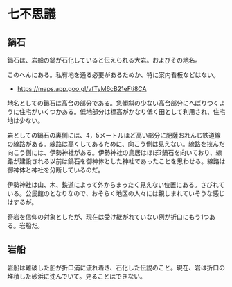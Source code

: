 # 七不思議

## 鍋石

鍋石は、岩船の鍋が石化していると伝えられる大岩。およびその地名。

このへんにある。私有地を通る必要があるためか、特に案内看板などはない。

- https://maps.app.goo.gl/vfTyM6cB21eFti8CA

地名としての鍋石は高台の部分である。急傾斜の少ない高台部分にへばりつくように住宅がいくつかある。低地部分は標高がかなり低く田として利用され、住宅地は少ない。

岩としての鍋石の裏側には、4，5メートルほど高い部分に肥薩おれんじ鉄道線の線路がある。線路は高くしてあるために、向こう側は見えない。線路を挟んだ向こう側には、伊勢神社がある。伊勢神社の鳥居はほぼ?鍋石を向いており、線路が建設される以前は鍋石を御神体とした神社であったことを思わせる。線路は御神体と神社を分断しているのだ。

伊勢神社は山、木、鉄道によって外からまったく見えない位置にある。さびれている。公民館のとなりなので、おそらく地区の人々には親しまれていそうな感じはするが。

奇岩を信仰の対象としたが、現在は受け継がれていない例が折口にもう1つある。岩船だ。

## 岩船

岩船は難破した船が折口浦に流れ着き、石化した伝説のこと。現在、岩は折口の堆積した砂浜に沈んでいて。見ることはできない。
